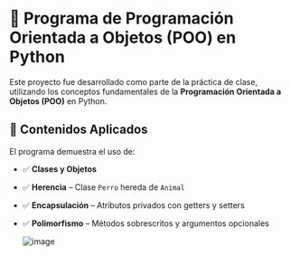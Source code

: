# 🐍 Programa de Programación Orientada a Objetos (POO) en Python

Este proyecto fue desarrollado como parte de la práctica de clase, utilizando los conceptos fundamentales de la **Programación Orientada a Objetos (POO)** en Python.

## 📘 Contenidos Aplicados

El programa demuestra el uso de:

- ✅ **Clases y Objetos**
- ✅ **Herencia** – Clase `Perro` hereda de `Animal`
- ✅ **Encapsulación** – Atributos privados con getters y setters
- ✅ **Polimorfismo** – Métodos sobrescritos y argumentos opcionales

  ![image](https://github.com/user-attachments/assets/58eacb9a-d29f-419e-a58e-003d082d69b6)
